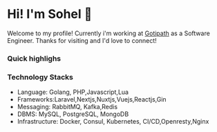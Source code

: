 # Hi! I'm Sohel 👋
Welcome to my profile! Currently i'm working at [Gotipath](https://gotipath.com/) as a Software  Engineer. Thanks for visiting and I'd love to connect!

### Quick highlighs

### Technology Stacks
- Language: Golang, PHP,Javascript,Lua
- Frameworks:Laravel,Nextjs,Nuxtjs,Vuejs,Reactjs,Gin
- Messaging: RabbitMQ, Kafka,Redis
- DBMS: MySQL, PostgreSQL, MongoDB
- Infrastructure: Docker, Consul, Kubernetes, CI/CD,Openresty,Nginx
